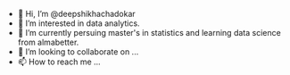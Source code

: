 - 👋 Hi, I’m @deepshikhachadokar
- 👀 I’m interested in data analytics.
- 🌱 I’m currently persuing master's in statistics and learning data science from almabetter. 
- 💞️ I’m looking to collaborate on ...
- 📫 How to reach me ...

<!---
deepshikhachadokar/deepshikhachadokar is a ✨ special ✨ repository because its `README.md` (this file) appears on your GitHub profile.
You can click the Preview link to take a look at your changes.
--->
